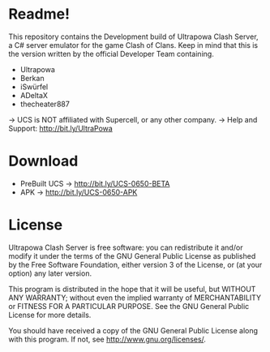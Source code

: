 # Readme!
This repository contains the Development build of Ultrapowa Clash Server, a C# server emulator for the game Clash of Clans. 
Keep in mind that this is the version written by the official Developer Team containing.

* Ultrapowa									
* Berkan			
* iSwürfel
* ADeltaX								
* thecheater887										

-> UCS is NOT affiliated with Supercell, or any other company.
-> Help and Support: http://bit.ly/UltraPowa

# Download
* PreBuilt UCS -> http://bit.ly/UCS-0650-BETA
* APK -> http://bit.ly/UCS-0650-APK

# License
Ultrapowa Clash Server is free software: you can redistribute it and/or modify
it under the terms of the GNU General Public License as published by
the Free Software Foundation, either version 3 of the License, or
(at your option) any later version.

This program is distributed in the hope that it will be useful,
but WITHOUT ANY WARRANTY; without even the implied warranty of
MERCHANTABILITY or FITNESS FOR A PARTICULAR PURPOSE.  See the
GNU General Public License for more details.

You should have received a copy of the GNU General Public License
along with this program.  If not, see <http://www.gnu.org/licenses/>.
	
